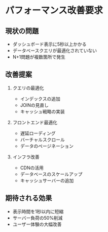 # パフォーマンス改善要求

## 現状の問題
- ダッシュボード表示に5秒以上かかる
- データベースクエリが最適化されていない
- N+1問題が複数箇所で発生

## 改善提案
1. クエリの最適化
   - インデックスの追加
   - JOINの見直し
   - キャッシュ戦略の実装

2. フロントエンド最適化
   - 遅延ローディング
   - バーチャルスクロール
   - データのページネーション

3. インフラ改善
   - CDNの活用
   - データベースのスケールアップ
   - キャッシュサーバーの追加

## 期待される効果
- 表示時間を1秒以内に短縮
- サーバー負荷の50%削減
- ユーザー体験の大幅改善
